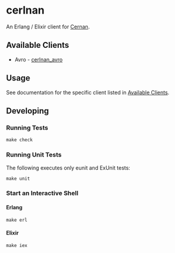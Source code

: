 # cerlnan

An Erlang / Elixir client for [Cernan](https://github.com/postmates/cernan).

## Available Clients

* Avro - [cerlnan_avro](./apps/cerlnan_avro/README.md) 

## Usage

See documentation for the specific client listed in [Available Clients](#available-clients).

## Developing

### Running Tests

```
make check
```

### Running Unit Tests

The following executes only eunit and ExUnit tests:

```
make unit
```

### Start an Interactive Shell

#### Erlang

```
make erl
```

#### Elixir

```
make iex
```
